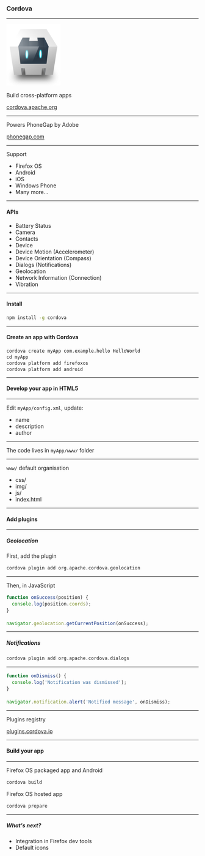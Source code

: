 ### **Cordova**

---

<img src="img/Cordova.png" style="height: 10rem;" alt="Cordova" title="Cordova">

Build cross-platform apps

[cordova.apache.org](https://cordova.apache.org/)

---

Powers PhoneGap by Adobe

[phonegap.com](http://phonegap.com/)

---

Support

* Firefox OS
* Android
* iOS
* Windows Phone
* Many more...

---

#### APIs

* Battery Status
* Camera
* Contacts
* Device
* Device Motion (Accelerometer)
* Device Orientation (Compass)
* Dialogs (Notifications)
* Geolocation
* Network Information (Connection)
* Vibration

---

#### Install

```bash
npm install -g cordova
```

---

#### Create an app with **Cordova**

<pre>
<code class="bash fragment" data-fragment-index="2">cordova create myApp com.example.hello HelloWorld</code>
<code class="bash fragment" data-fragment-index="3">cd myApp</code>
<code class="bash fragment" data-fragment-index="4">cordova platform add firefoxos</code>
<code class="bash fragment" data-fragment-index="5">cordova platform add android</code>
</pre>

---

#### Develop your app in **HTML5**

---

Edit `myApp/config.xml`, update:

* name
* description
* author

---

The code lives in `myApp/www/` folder

---

`www/` default organisation

* css/
* img/
* js/
* index.html

---

#### Add plugins

---

##### Geolocation

First, add the plugin

```bash
cordova plugin add org.apache.cordova.geolocation
```

---

Then, in JavaScript

```javascript
function onSuccess(position) {
  console.log(position.coords);
}

navigator.geolocation.getCurrentPosition(onSuccess);
```

---

##### Notifications

```bash
cordova plugin add org.apache.cordova.dialogs
```

---

```javascript
function onDismiss() {
  console.log('Notification was dismissed');
}

navigator.notification.alert('Notified message', onDismiss);
```

---

Plugins registry

[plugins.cordova.io](http://plugins.cordova.io/)

---

#### Build your app

---

Firefox OS packaged app and Android

```bash
cordova build
```

Firefox OS hosted app

```bash
cordova prepare
```

---

##### What's next?

* Integration in Firefox dev tools
* Default icons
